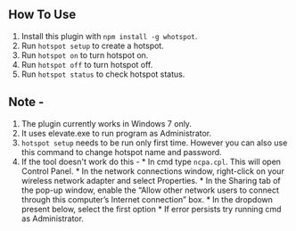 ## How To Use

 1. Install this plugin with `npm install -g whotspot`.
 2. Run `hotspot setup` to create a hotspot.
 3. Run `hotspot on` to turn hotspot on.
 4. Run `hotspot off` to turn hotspot off.
 5. Run `hotspot status` to check hotspot status.

## Note -
 1. The plugin currently works in Windows 7 only.
 2. It uses elevate.exe to run program as Administrator.
 3. `hotspot setup` needs to be run only first time. However you can also use this command to change hotspot name and password.
 4. If the tool doesn't work do this -
        * In cmd type `ncpa.cpl`. This will open Control Panel.
        * In the network connections window, right-click on your wireless network adapter and select Properties.
        * In the Sharing tab of the pop-up window, enable the “Allow other network users to connect through this computer’s Internet connection” box.
        * In the dropdown present below, select the first option
        * If error persists try running cmd as Administrator.
